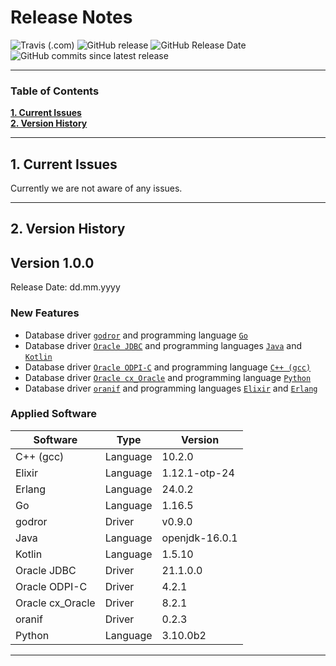# Release Notes

![Travis (.com)](https://img.shields.io/travis/com/KonnexionsGmbH/ora_bench.svg?branch=master)
![GitHub release](https://img.shields.io/github/release/KonnexionsGmbH/ora_bench.svg)
![GitHub Release Date](https://img.shields.io/github/release-date/KonnexionsGmbH/ora_bench.svg)
![GitHub commits since latest release](https://img.shields.io/github/commits-since/KonnexionsGmbH/ora_bench/1.0.0.svg)

----

### Table of Contents

**[1. Current Issues](#current_issues)**<br>
**[2. Version History](#version_history)**<br>

----

## <a name="current_issues"></a> 1. Current Issues

Currently we are not aware of any issues.

----

## <a name="version_history"></a> 2. Version History

## Version 1.0.0

Release Date: dd.mm.yyyy

### New Features

- Database driver [`godror`](https://golangrepo.com/repo/godror-godror-go-database-drivers) and programming language [`Go`](https://golang.org)
- Database driver [`Oracle JDBC`](https://www.oracle.com/database/technologies/appdev/jdbc.html) and programming languages [`Java`](https://openjdk.java.net) and [`Kotlin`](https://kotlinlang.org)
- Database driver [`Oracle ODPI-C`](https://oracle.github.io/odpi) and programming language [`C++ (gcc)`](https://gcc.gnu.org)
- Database driver [`Oracle cx_Oracle`](https://oracle.github.io/python-cx_Oracle) and programming language [`Python`](https://www.python.org ) 
- Database driver [`oranif`](https://github.com/KonnexionsGmbH/oranif) and programming languages [`Elixir`](https://elixir-lang.org) and [`Erlang`](https://www.erlang.org) 

### Applied Software

| Software         | Type     | Version        | 
| ---              | ---      | ---            | 
| C++ (gcc)        | Language | 10.2.0         | 
| Elixir           | Language | 1.12.1-otp-24  | 
| Erlang           | Language | 24.0.2         | 
| Go               | Language | 1.16.5         |  
| godror           | Driver   | v0.9.0         |  
| Java             | Language | openjdk-16.0.1 |  
| Kotlin           | Language | 1.5.10         |  
| Oracle JDBC      | Driver   | 21.1.0.0       |  
| Oracle ODPI-C    | Driver   | 4.2.1          |  
| Oracle cx_Oracle | Driver   | 8.2.1          | 
| oranif           | Driver   | 0.2.3          |  
| Python           | Language | 3.10.0b2       | 

----------
